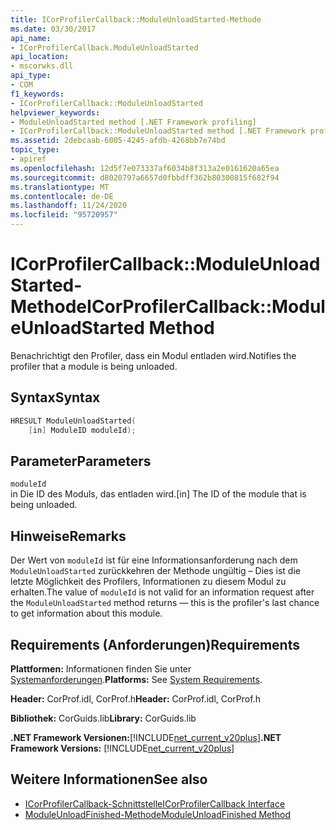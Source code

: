 ```yaml
---
title: ICorProfilerCallback::ModuleUnloadStarted-Methode
ms.date: 03/30/2017
api_name:
- ICorProfilerCallback.ModuleUnloadStarted
api_location:
- mscorwks.dll
api_type:
- COM
f1_keywords:
- ICorProfilerCallback::ModuleUnloadStarted
helpviewer_keywords:
- ModuleUnloadStarted method [.NET Framework profiling]
- ICorProfilerCallback::ModuleUnloadStarted method [.NET Framework profiling]
ms.assetid: 2debcaab-6005-4245-afdb-4268bb7e74bd
topic_type:
- apiref
ms.openlocfilehash: 12d5f7e073337af6034b8f313a2e0161620a65ea
ms.sourcegitcommit: d8020797a6657d0fbbdff362b80300815f682f94
ms.translationtype: MT
ms.contentlocale: de-DE
ms.lasthandoff: 11/24/2020
ms.locfileid: "95720957"
---
```

# <a name="icorprofilercallbackmoduleunloadstarted-method"></a><span data-ttu-id="56f94-102">ICorProfilerCallback::ModuleUnloadStarted-Methode</span><span class="sxs-lookup"><span data-stu-id="56f94-102">ICorProfilerCallback::ModuleUnloadStarted Method</span></span>

<span data-ttu-id="56f94-103">Benachrichtigt den Profiler, dass ein Modul entladen wird.</span><span class="sxs-lookup"><span data-stu-id="56f94-103">Notifies the profiler that a module is being unloaded.</span></span>  
  
## <a name="syntax"></a><span data-ttu-id="56f94-104">Syntax</span><span class="sxs-lookup"><span data-stu-id="56f94-104">Syntax</span></span>  
  
```cpp  
HRESULT ModuleUnloadStarted(  
    [in] ModuleID moduleId);
```  
  
## <a name="parameters"></a><span data-ttu-id="56f94-105">Parameter</span><span class="sxs-lookup"><span data-stu-id="56f94-105">Parameters</span></span>  

 `moduleId`  
 <span data-ttu-id="56f94-106">in Die ID des Moduls, das entladen wird.</span><span class="sxs-lookup"><span data-stu-id="56f94-106">[in] The ID of the module that is being unloaded.</span></span>  
  
## <a name="remarks"></a><span data-ttu-id="56f94-107">Hinweise</span><span class="sxs-lookup"><span data-stu-id="56f94-107">Remarks</span></span>  

 <span data-ttu-id="56f94-108">Der Wert von `moduleId` ist für eine Informationsanforderung nach dem `ModuleUnloadStarted` zurückkehren der Methode ungültig – Dies ist die letzte Möglichkeit des Profilers, Informationen zu diesem Modul zu erhalten.</span><span class="sxs-lookup"><span data-stu-id="56f94-108">The value of `moduleId` is not valid for an information request after the `ModuleUnloadStarted` method returns — this is the profiler's last chance to get information about this module.</span></span>  
  
## <a name="requirements"></a><span data-ttu-id="56f94-109">Requirements (Anforderungen)</span><span class="sxs-lookup"><span data-stu-id="56f94-109">Requirements</span></span>  

 <span data-ttu-id="56f94-110">**Plattformen:** Informationen finden Sie unter [Systemanforderungen](../../get-started/system-requirements.md).</span><span class="sxs-lookup"><span data-stu-id="56f94-110">**Platforms:** See [System Requirements](../../get-started/system-requirements.md).</span></span>  
  
 <span data-ttu-id="56f94-111">**Header:** CorProf.idl, CorProf.h</span><span class="sxs-lookup"><span data-stu-id="56f94-111">**Header:** CorProf.idl, CorProf.h</span></span>  
  
 <span data-ttu-id="56f94-112">**Bibliothek:** CorGuids.lib</span><span class="sxs-lookup"><span data-stu-id="56f94-112">**Library:** CorGuids.lib</span></span>  
  
 <span data-ttu-id="56f94-113">**.NET Framework Versionen:**[!INCLUDE[net_current_v20plus](../../../../includes/net-current-v20plus-md.md)]</span><span class="sxs-lookup"><span data-stu-id="56f94-113">**.NET Framework Versions:** [!INCLUDE[net_current_v20plus](../../../../includes/net-current-v20plus-md.md)]</span></span>  
  
## <a name="see-also"></a><span data-ttu-id="56f94-114">Weitere Informationen</span><span class="sxs-lookup"><span data-stu-id="56f94-114">See also</span></span>

- [<span data-ttu-id="56f94-115">ICorProfilerCallback-Schnittstelle</span><span class="sxs-lookup"><span data-stu-id="56f94-115">ICorProfilerCallback Interface</span></span>](icorprofilercallback-interface.md)
- [<span data-ttu-id="56f94-116">ModuleUnloadFinished-Methode</span><span class="sxs-lookup"><span data-stu-id="56f94-116">ModuleUnloadFinished Method</span></span>](icorprofilercallback-moduleunloadfinished-method.md)
